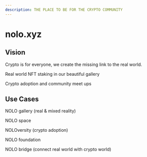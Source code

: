 ```yaml
---
description: THE PLACE TO BE FOR THE CRYPTO COMMUNITY
---
```


# nolo.xyz

## Vision

Crypto is for everyone, we create the missing link to the real world.

Real world NFT staking in our beautiful gallery&#x20;

Crypto adoption and community meet ups

## Use Cases

NOLO gallery (real & mixed reality)

NOLO space

NOLOversity (crypto adoption)

NOLO foundation

NOLO bridge (connect real world with crypto world)
